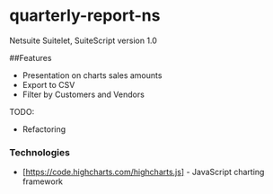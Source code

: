 # quarterly-report-ns
Netsuite Suitelet, 
SuiteScript version 1.0 

##Features
- Presentation on charts sales amounts
- Export to CSV
- Filter by Customers and Vendors


TODO:
  - Refactoring
  
  ### Technologies
  - [https://code.highcharts.com/highcharts.js] -  JavaScript charting framework
